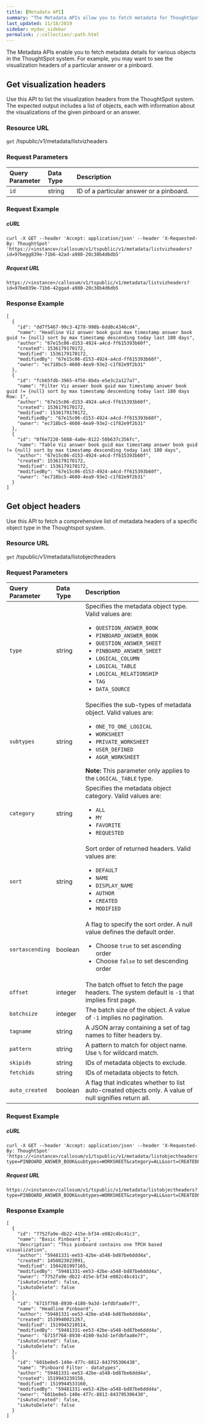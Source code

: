 ```yaml
---
title: [Metadata API]
summary: "The Metadata APIs allow you to fetch metadata for ThoughtSpot objects."
last_updated: 11/18/2019
sidebar: mydoc_sidebar
permalink: /:collection/:path.html
---
```


The Metadata APIs enable you to fetch metadata details for various objects in the ThoughtSpot system. For example, you may want to see the visualization headers of a particular answer or a pinboard.

## Get visualization headers

Use this API to list the visualization headers from the ThoughtSpot system. The expected output includes a list of objects, each with information about the visualizations of
the given pinboard or an answer.

### Resource URL
<code class="api-method-get">get</code> /tspublic/v1/metadata/listvizheaders


### Request Parameters

<table>
   <colgroup>
   <col style="width:20%" />
   <col style="width:15%" />
   <col style="width:65%" />
   </colgroup>
   <thead class="thead" style="text-align:left;">
      <tr>
         <th>Query Parameter</th>
         <th>Data Type</th>
         <th>Description</th>
      </tr>
   </thead>
   <tbody>
    <tr>
      <td><code>id</code></td>
      <td>string</td>
      <td>ID of a particular answer or a pinboard.</td>
    </tr>
</tbody>
</table>

### Request Example
##### cURL
```
curl -X GET --header 'Accept: application/json' --header 'X-Requested-By: ThoughtSpot' 'https://<instance>/callosum/v1/tspublic/v1/metadata/listvizheaders?id=97begg839e-71b6-42ad-a980-20c38b4d6db5'
```
##### Request URL

```
https://<instance>/callosum/v1/tspublic/v1/metadata/listvizheaders?id=97be839e-71b6-42ggad-a980-20c38b4d6db5
```

### Response Example
```
[
  {
    "id": "dd7f5467-99c3-4278-998b-6dd0c4346cd4",
    "name": "Headline Viz answer book guid max timestamp answer book guid != {null} sort by max timestamp descending today last 180 days",
    "author": "67e15c06-d153-4924-a4cd-ff615393b60f",
    "created": 1536179170172,
    "modified": 1536179170172,
    "modifiedBy": "67e15c06-d153-4924-a4cd-ff615393b60f",
    "owner": "ec718bc5-4608-4ea9-93e2-c1f82e9f2b31"
  },
  {
    "id": "fcb65fdb-3965-4f56-8bda-e5e3c2a127a7",
    "name": "Filter Viz answer book guid max timestamp answer book guid != {null} sort by max timestamp descending today last 180 days Row: 1",
    "author": "67e15c06-d153-4924-a4cd-ff615393b60f",
    "created": 1536179170172,
    "modified": 1536179170172,
    "modifiedBy": "67e15c06-d153-4924-a4cd-ff615393b60f",
    "owner": "ec718bc5-4608-4ea9-93e2-c1f82e9f2b31"
  },
  {
    "id": "0f6e7220-5088-4a0e-8122-50b637c356fc",
    "name": "Table Viz answer book guid max timestamp answer book guid != {null} sort by max timestamp descending today last 180 days",
    "author": "67e15c06-d153-4924-a4cd-ff615393b60f",
    "created": 1536179170172,
    "modified": 1536179170172,
    "modifiedBy": "67e15c06-d153-4924-a4cd-ff615393b60f",
    "owner": "ec718bc5-4608-4ea9-93e2-c1f82e9f2b31"
  }
]
```

## Get object headers
Use this API to fetch a comprehensive list of metadata headers of a specific object type in the Thoughtspot system.

### Resource URL
<code class="api-method-get">get</code> /tspublic/v1/metadata/listobjectheaders

### Request Parameters

<table>
   <colgroup>
   <col style="width:20%" />
   <col style="width:15%" />
   <col style="width:65%" />
   </colgroup>
   <thead class="thead" style="text-align:left;">
      <tr>
         <th>Query Parameter</th>
         <th>Data Type</th>
         <th>Description</th>
      </tr>
   </thead>
   <tbody>
    <tr>
      <td><code>type</code></td>
      <td>string</td>
      <td>Specifies the metadata object type. Valid values are:
         <ul>
         <li><code>QUESTION_ANSWER_BOOK</code></li>
         <li><code>PINBOARD_ANSWER_BOOK</code></li>
         <li><code>QUESTION_ANSWER_SHEET</code></li>
         <li><code>PINBOARD_ANSWER_SHEET</code></li>
         <li><code>LOGICAL_COLUMN</code></li>
         <li><code>LOGICAL_TABLE</code></li>
         <li><code>LOGICAL_RELATIONSHIP</code></li>
         <li><code>TAG</code></li>
         <li><code>DATA_SOURCE</code></li>
         </ul>
         </td>
    </tr>
    <tr>
      <td><code>subtypes</code></td>
      <td>string</td>
      <td>Specifies the sub-types of metadata object. Valid values are:
      <ul>
      <li><code>ONE_TO_ONE_LOGICAL</code></li>
      <li><code>WORKSHEET</code></li>
      <li><code>PRIVATE_WORKSHEET</code></li>
      <li><code>USER_DEFINED</code></li>
      <li><code>AGGR_WORKSHEET</code></li>
      </ul>
      <b>Note:</b> This parameter only applies to the <code>LOGICAL_TABLE</code> type.
      </td>
    </tr>
    <tr>
      <td><code>category</code></td>
      <td>string</td>
      <td>Specifies the metadata object category. Valid values are:
      <ul>
      <li><code>ALL</code></li>
      <li><code>MY</code></li>
      <li><code>FAVORITE</code></li>
      <li><code>REQUESTED</code></li>
      </ul> </td>
    </tr>
    <tr>
      <td><code>sort</code></td>
      <td>string</td>
      <td>Sort order of returned headers. Valid values are:
          <ul>
          <li><code>DEFAULT</code></li>
          <li><code>NAME</code></li>
          <li><code>DISPLAY_NAME</code></li>
          <li><code>AUTHOR</code></li>
          <li><code>CREATED</code></li>
          <li><code>MODIFIED</code></li>
          </ul>
    </td>
    </tr>
    <tr>
      <td><code>sortascending</code></td>
      <td>boolean</td>
      <td>A flag to specify the sort order. A null value defines the default order.
      <ul>
      <li>Choose <code>true</code> to set ascending order</li>
      <li>Choose <code>false</code> to set descending order</li>
      </ul>
      </td>
    </tr>
    <tr>
      <td><code>offset</code></td>
      <td>integer</td>
      <td>The batch offset to fetch the page headers. The system default is <code>-1</code> that implies first page.</td>
    </tr>
    <tr>
      <td><code>batchsize</code></td>
      <td>integer</td>
      <td>The batch size of the object. A value of <code>-1</code> implies no pagination.</td>
    </tr>
    <tr>
      <td><code>tagname</code></td>
      <td>string</td>
      <td>A JSON array containing a set of tag names to filter headers by.</td>
    </tr>
    <tr>
      <td><code>pattern</code></td>
      <td>string</td>
      <td>A pattern to match for object name. Use <code>%</code> for wildcard match.</td>
    </tr>
    <tr>
      <td><code>skipids</code></td>
      <td>string</td>
      <td>IDs of metadata objects to exclude.</td>
    </tr>
    <tr>
      <td><code>fetchids</code></td>
      <td>string</td>
      <td>IDs of metadata objects to fetch.</td>
    </tr>
    <tr>
      <td><code>auto_created</code></td>
      <td>boolean</td>
      <td>A flag that indicates whether to list auto-created objects only. A value of null signifies return all.</td>
    </tr>
   </tbody>
  </table>


### Request Example
##### cURL
```
curl -X GET --header 'Accept: application/json' --header 'X-Requested-By: ThoughtSpot' 'https://<instance>/callosum/v1/tspublic/v1/metadata/listobjectheaders?type=PINBOARD_ANSWER_BOOK&subtypes=WORKSHEET&category=ALL&sort=CREATED&offset=-1'
```
##### Request URL

```
https://<instance>/callosum/v1/tspublic/v1/metadata/listobjectheaders?type=PINBOARD_ANSWER_BOOK&subtypes=WORKSHEET&category=ALL&sort=CREATED&offset=-1

```
### Response Example

```
[
  {
    "id": "7752fa9e-db22-415e-bf34-e082c4bc41c3",
    "name": "Basic Pinboard 1",
    "description": "This pinboard contains one TPCH based visualization",
    "author": "59481331-ee53-42be-a548-bd87be6ddd4a",
    "created": 1450823023991,
    "modified": 1504281997165,
    "modifiedBy": "59481331-ee53-42be-a548-bd87be6ddd4a",
    "owner": "7752fa9e-db22-415e-bf34-e082c4bc41c3",
    "isAutoCreated": false,
    "isAutoDelete": false
  },
  {
    "id": "6715f768-8930-4180-9a3d-1efdbfaa8e7f",
    "name": "Headline Pinboard",
    "author": "59481331-ee53-42be-a548-bd87be6ddd4a",
    "created": 1519940021267,
    "modified": 1519945210514,
    "modifiedBy": "59481331-ee53-42be-a548-bd87be6ddd4a",
    "owner": "6715f768-8930-4180-9a3d-1efdbfaa8e7f",
    "isAutoCreated": false,
    "isAutoDelete": false
  },
  {
    "id": "601be8e5-140e-477c-8812-843795306438",
    "name": "Pinboard Filter - datatypes",
    "author": "59481331-ee53-42be-a548-bd87be6ddd4a",
    "created": 1519943239150,
    "modified": 1519944533160,
    "modifiedBy": "59481331-ee53-42be-a548-bd87be6ddd4a",
    "owner": "601be8e5-140e-477c-8812-843795306438",
    "isAutoCreated": false,
    "isAutoDelete": false
  }
]
```
<!--## Error Codes
<table>
   <colgroup>
      <col style="width:20%" />
      <col style="width:60%" />
      <col style="width:20%" />
   </colgroup>
   <thead class="thead" style="text-align:left;">
      <tr>
         <th>Error Code</th>
         <th>Description</th>
         <th>HTTP Code</th>
      </tr>
   </thead>
   <tbody>
    <tr> <td><code>10002</code></td>  <td>Bad request. Invalid parameter values i.e., wrong pinboard ID.</td> <td><code>400</code></td></tr>
  </tbody>
</table>-->
